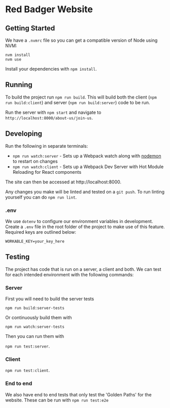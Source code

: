 # Red Badger Website

## Getting Started

We have a `.nvmrc` file so you can get a compatible version of Node using NVM:

```shell
nvm install
nvm use
```

Install your dependencies with `npm install`.

## Running

To build the project run `npm run build`. This will build both the client (`npm run build:client`) and
server (`npm run build:server`) code to be run.

Run the server with `npm start` and navigate to `http://localhost:8000/about-us/join-us`.

## Developing

Run the following in separate terminals:

* `npm run watch:server` - Sets up a Webpack watch along with [nodemon](https://github.com/remy/nodemon) to restart on changes
* `npm run watch:client` - Sets up a Webpack Dev Server with Hot Module Reloading for React components

The site can then be accessed at http://localhost:8000.

Any changes you make will be linted and tested on a `git push`. To run linting yourself you can do `npm run lint`.

### .env

We use `dotenv` to configure our environment variables in development. Create a `.env` file in the root folder of the project to make use of this feature. Required keys are outlined below:

```
WORKABLE_KEY=your_key_here
```

## Testing

The project has code that is run on a server, a client and both. We can test
for each intended environment with the following commands:

### Server

First you will need to build the server tests

`npm run build:server-tests`

Or continuously build them with

`npm run watch:server-tests`

Then you can run them with

`npm run test:server`.

### Client

`npm run test:client`.

### End to end

We also have end to end tests that only test the 'Golden Paths' for the
website. These can be run with `npm run test:e2e`
